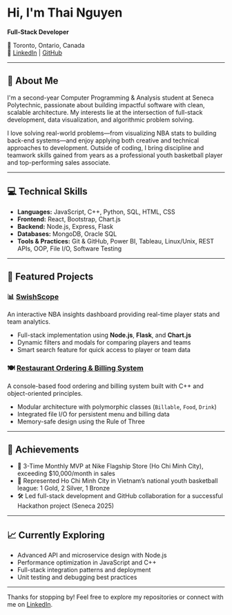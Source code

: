 # Hi, I'm Thai Nguyen

**Full-Stack Developer**

📍 Toronto, Ontario, Canada  
🔗 [LinkedIn](https://www.linkedin.com/in/thai-nguyen-080906359/) | [GitHub](https://github.com/Thai-Hoa-Nguyen)

---

## 🧠 About Me

I'm a second-year Computer Programming & Analysis student at Seneca Polytechnic, passionate about building impactful software with clean, scalable architecture. My interests lie at the intersection of full-stack development, data visualization, and algorithmic problem solving.

I love solving real-world problems—from visualizing NBA stats to building back-end systems—and enjoy applying both creative and technical approaches to development. Outside of coding, I bring discipline and teamwork skills gained from years as a professional youth basketball player and top-performing sales associate.

---

## 💻 Technical Skills

- **Languages:** JavaScript, C++, Python, SQL, HTML, CSS  
- **Frontend:** React, Bootstrap, Chart.js  
- **Backend:** Node.js, Express, Flask  
- **Databases:** MongoDB, Oracle SQL  
- **Tools & Practices:** Git & GitHub, Power BI, Tableau, Linux/Unix, REST APIs, OOP, File I/O, Software Testing

---

## 🚀 Featured Projects

### 📊 [SwishScope](https://github.com/Thai-Hoa-Nguyen/SwishScope)
An interactive NBA insights dashboard providing real-time player stats and team analytics.

- Full-stack implementation using **Node.js**, **Flask**, and **Chart.js**
- Dynamic filters and modals for comparing players and teams
- Smart search feature for quick access to player or team data

### 🍽️ [Restaurant Ordering & Billing System](https://github.com/Thai-Hoa-Nguyen/Order-System)
A console-based food ordering and billing system built with C++ and object-oriented principles.

- Modular architecture with polymorphic classes (`Billable`, `Food`, `Drink`)
- Integrated file I/O for persistent menu and billing data
- Memory-safe design using the Rule of Three

---

## 🏅 Achievements

- 🥇 3-Time Monthly MVP at Nike Flagship Store (Ho Chi Minh City), exceeding $10,000/month in sales  
- 🏀 Represented Ho Chi Minh City in Vietnam’s national youth basketball league: 1 Gold, 2 Silver, 1 Bronze  
- 🛠️ Led full-stack development and GitHub collaboration for a successful Hackathon project (Seneca 2025)

---

## 📈 Currently Exploring

- Advanced API and microservice design with Node.js  
- Performance optimization in JavaScript and C++  
- Full-stack integration patterns and deployment  
- Unit testing and debugging best practices

---

Thanks for stopping by! Feel free to explore my repositories or connect with me on [LinkedIn](https://www.linkedin.com/in/thai-nguyen-080906359/).
